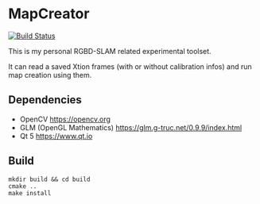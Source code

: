 # MapCreator

[![Build Status](https://travis-ci.org/kunlin596/MapCreator.svg?branch=master)](https://travis-ci.org/kunlin596/MapCreator)

This is my personal RGBD-SLAM related experimental toolset.

It can read a saved Xtion frames (with or without calibration infos) and run map creation using them.

## Dependencies

* OpenCV https://opencv.org
* GLM (OpenGL Mathematics) https://glm.g-truc.net/0.9.9/index.html
* Qt 5 https://www.qt.io

## Build

```
mkdir build && cd build
cmake ..
make install
```
